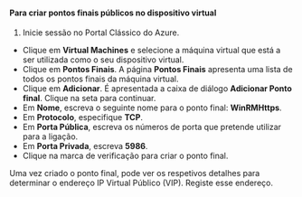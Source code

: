 #### <a name="to-create-public-endpoints-on-the-virtual-device"></a>Para criar pontos finais públicos no dispositivo virtual
1. Inicie sessão no Portal Clássico do Azure.

* Clique em **Virtual Machines** e selecione a máquina virtual que está a ser utilizada como o seu dispositivo virtual.
* Clique em **Pontos Finais**. A página **Pontos Finais** apresenta uma lista de todos os pontos finais da máquina virtual.
* Clique em **Adicionar**. É apresentada a caixa de diálogo **Adicionar Ponto final**. Clique na seta para continuar.
* Em **Nome**, escreva o seguinte nome para o ponto final: **WinRMHttps**.
* Em **Protocolo**, especifique **TCP**.
* Em **Porta Pública**, escreva os números de porta que pretende utilizar para a ligação.
* Em **Porta Privada**, escreva **5986**.
* Clique na marca de verificação para criar o ponto final.

Uma vez criado o ponto final, pode ver os respetivos detalhes para determinar o endereço IP Virtual Público (VIP). Registe esse endereço.



<!--HONumber=Nov16_HO2-->



